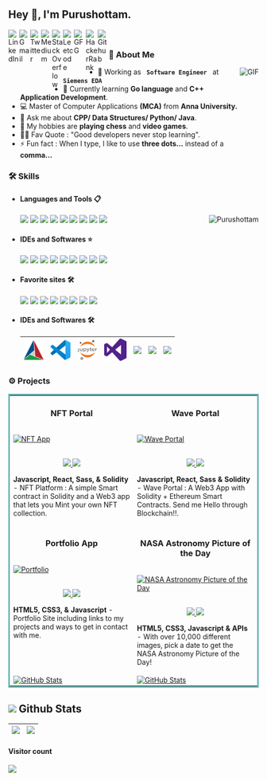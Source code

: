 <h2>Hey 👋, I'm Purushottam.</h2>

<a href="https://www.linkedin.com/in/puruma82/">
  <img align="left" alt="LinkedIn" width="22px" src="https://cdn.jsdelivr.net/npm/simple-icons@3.13.0/icons/linkedin.svg" />
</a>
<a href="Pkumar.mca22@gmail.com">
  <img align="left" alt="Gmail" width="22px" src="https://cdn.jsdelivr.net/npm/simple-icons@3.12.2/icons/gmail.svg" />
</a>
<a href="https://twitter.com/Puru_bca">
  <img align="left" alt="Twitter" width="22px" src="https://cdn.jsdelivr.net/npm/simple-icons@3.13.0/icons/twitter.svg" />
</a>
<a href="https://medium.com/">
  <img align="left" alt="Medium" width="22px" src="https://cdn.jsdelivr.net/npm/simple-icons@3.12.2/icons/medium.svg" />
</a>
<a href="https://stackoverflow.com/users/14945674/">
  <img align="left" alt="StackOverflow" width="22px" src="https://cdn.jsdelivr.net/npm/simple-icons@3.13.0/icons/stackoverflow.svg" />
</a>
<a href="https://leetcode.com/u/Pk_1998/">
  <img align="left" alt="Leetcode" width="22px" src="https://cdn.jsdelivr.net/npm/simple-icons@v3/icons/leetcode.svg" />
</a>
<a href="https://www.geeksforgeeks.org/user/purushottamkumar4/">
  <img align="left" alt="GFG" width="24px" src="https://cdn.jsdelivr.net/npm/simple-icons@3.13.0/icons/geeksforgeeks.svg" />
</a>
<a href="https://www.hackerrank.com/Pkumar_98">
  <img align="left" alt="HackerRank" width="24px" src="https://cdn.jsdelivr.net/npm/simple-icons@3.13.0/icons/hackerrank.svg" />
</a>
<a href="https://github.com/Purushottam-BCA/">
  <img align="left" alt="Github" width="22px" src="https://cdn.jsdelivr.net/npm/simple-icons@v3/icons/github.svg" />
</a>

<br />

### :book: About Me
<!-- RIGHT Side PIC -->
<img align="right" height="190px" alt="GIF" src="https://i.pinimg.com/originals/e4/26/70/e426702edf874b181aced1e2fa5c6cde.gif" />

- 🔭 Working as **`  Software Engineer  `** at **`  Siemens EDA  `**
- 🌱 Currently learning **Go language** and **C++ Application Development**. 
- 💻 Master of Computer Applications **(MCA)** from **Anna University.**
- 💬 Ask me about **CPP/ Data Structures/ Python/ Java**.
- 🤔 My hobbies are **playing chess** and **video games**.
- 💪🏼 Fav Quote : "Good developers never stop learning".
- ⚡ Fun fact : When I type, I like to use **three dots…** instead of a **comma...**
###

<!--
	### <img src="https://c.tenor.com/5ry-200hErMAAAAd/hacker-hacker-man.gif" width="25"> <b> Programming Profiles </b>
	
	| [<img src="https://user-images.githubusercontent.com/84143197/190622996-5906af45-3824-4c78-a1d8-fdc3e0de7f4b.png" alt="GeeksForGeeks" style="vertical-align:top; margin:4px">](https://auth.geeksforgeeks.org/user/purushottamkumar4) | [<img src="https://raw.githubusercontent.com/AbhishekMaira10/AbhishekMaira10/master/Resources/svg/leetcode.svg" alt="leetcode" style="vertical-align:top; margin:4px">](https://leetcode.com/Pk_1998/)| [<img src="https://raw.githubusercontent.com/AbhishekMaira10/AbhishekMaira10/master/Resources/svg/hackerrank.svg" alt="hackerrank" style="vertical-align:top; margin:4px">](https://www.hackerrank.com/Pkumar_98) |

	![Leetcode Stats](https://leetcard.jacoblin.cool/Pk_1998?theme=dark&hide=ranking&animation=true&cache=0)
-->

### 🛠️<b> Skills</b> 

- #### Languages and Tools 📋
	<code><img height="20" src="https://cdn.jsdelivr.net/npm/simple-icons@3.12.2/icons/python.svg"></code>
	<code><img height="20" src="https://cdn.jsdelivr.net/npm/simple-icons@3.12.2/icons/git.svg"></code>
 	<code><img height="20" src="https://cdn.jsdelivr.net/npm/simple-icons@3.12.2/icons/linux.svg"></code>
	<code><img height="20" src="https://cdn.jsdelivr.net/npm/simple-icons@3.12.2/icons/mysql.svg"></code>
 	<code><img height="20" src="https://cdn.jsdelivr.net/npm/simple-icons@3.12.2/icons/java.svg"></code>
	<code><img height="20" src="https://cdn.jsdelivr.net/npm/simple-icons@3.12.2/icons/cplusplus.svg"></code>
 	<code><img height="20" src="https://cdn.jsdelivr.net/npm/simple-icons@3.12.2/icons/linux.svg"></code>
	<code><img height="20" src="https://cdn.jsdelivr.net/npm/simple-icons@3.12.2/icons/vim.svg"></code>
	<code><img height="20" src="https://cdn.jsdelivr.net/npm/simple-icons@3.12.2/icons/mysql.svg"></code>
	<img align="right"  src="https://github-readme-stats.vercel.app/api?username=Purushottam-BCA&count_private=true&show_icons=true" alt="Purushottam" />

- #### IDEs and Softwares ⭐️
	<code><img height="20" src="https://cdn.jsdelivr.net/npm/simple-icons@3.12.2/icons/visualstudiocode.svg"></code>
	<code><img height="20" src="https://cdn.jsdelivr.net/npm/simple-icons@3.12.2/icons/vim.svg"></code>
	<code><img height="20" src="https://cdn.jsdelivr.net/npm/simple-icons@3.12.2/icons/cmake.svg"></code>
	<code><img height="20" src="https://cdn.jsdelivr.net/npm/simple-icons@3.12.2/icons/jupyter.svg"></code>
	<code><img height="20" src="https://cdn.jsdelivr.net/npm/simple-icons@3.12.2/icons/eclipseide.svg"></code>
	<code><img height="20" src="https://cdn.jsdelivr.net/npm/simple-icons@3.12.2/icons/freecodecamp.svg"></code>
	<code><img height="20" src="https://cdn.jsdelivr.net/npm/simple-icons@3.12.2/icons/w3c.svg"></code>
	<code><img height="20" src="https://cdn.jsdelivr.net/npm/simple-icons@3.12.2/icons/stackexchange.svg"></code>
	<code><img height="20" src="https://cdn.jsdelivr.net/npm/simple-icons@3.12.2/icons/geeksforgeeks.svg"></code>
- #### 	Favorite sites 🛠️
	<code><img height="20" src="https://cdn.jsdelivr.net/npm/simple-icons@3.12.2/icons/github.svg"></code>
	<code><img height="20" src="https://cdn.jsdelivr.net/npm/simple-icons@3.12.2/icons/google.svg"></code>
	<code><img height="20" src="https://cdn.jsdelivr.net/npm/simple-icons@3.12.2/icons/stackoverflow.svg"></code>
	<code><img height="20" src="https://cdn.jsdelivr.net/npm/simple-icons@3.12.2/icons/youtube.svg"></code>
	<code><img height="20" src="https://cdn.jsdelivr.net/npm/simple-icons@3.12.2/icons/freecodecamp.svg"></code>
	<code><img height="20" src="https://cdn.jsdelivr.net/npm/simple-icons@3.12.2/icons/w3c.svg"></code>
	<code><img height="20" src="https://cdn.jsdelivr.net/npm/simple-icons@3.12.2/icons/stackexchange.svg"></code>
	<code><img height="20" src="https://cdn.jsdelivr.net/npm/simple-icons@3.12.2/icons/geeksforgeeks.svg"></code>

 - #### IDEs and Softwares 🛠️
	| [<img src="https://raw.githubusercontent.com/devicons/devicon/v2.15.1/icons/cmake/cmake-original.svg" width="40">]() | [<img src="https://raw.githubusercontent.com/devicons/devicon/v2.15.1/icons/vscode/vscode-original.svg" width="40">]() | [<img src="https://raw.githubusercontent.com/devicons/devicon/v2.15.1/icons/jupyter/jupyter-original-wordmark.svg" width="40">]() | [<img src="https://raw.githubusercontent.com/devicons/devicon/v2.15.1/icons/visualstudio/visualstudio-plain.svg" width="45">]() | [<img src="https://1.bp.blogspot.com/-h9D36wzWc1E/WRHtrvRXlyI/AAAAAAAABPI/3MGZ1bpRPTYYxFWOkV-QwsXzY9klH-84gCLcB/s400/code%2Bblock%2Blogo.jpg" width="45">]() | [<img src="https://encrypted-tbn0.gstatic.com/images?q=tbn:ANd9GcR5EUljSTU4Bl9jRgp5L0v7TUAlB-Ntl0EAIq_FSaofQ7tfCiVrbVW2Bs_24-UPCnRYVBE&usqp=CAU" width="45">]() | [<img src="https://user-images.githubusercontent.com/84143197/190735598-4bf3d8c5-5cea-4814-82bd-9fa396e66527.png" width="40">]() |
	|---|---|---|---|---|---|---|
	
### ⚙️ Projects 

<!-- <h1 align="center">Projects</h1> -->
<table bordercolor="#66b2b2">
  
  <tr>
    <td width="50%" valign="top">
      <h3 align="center">NFT Portal</h3>
        <br />
        <a target="_blank" href="http://nftportalbyrahul.netlify.app">
            <img src="images/nftportal.jpg" width="100%" alt="NFT App"/>
        </a>
        <br />
        <p align="center">
          <br>
  <a href="https://github.com/rahulkarda/NFT-Portal" target="_blank">
    <img src="https://img.shields.io/static/v1?label=|&message=REPO&color=f&style=plastic&logo=github&logo-color=white"/>
  </a>  
  <a href="http://nftportalbyrahul.netlify.app" target="_blank">
    <img src="https://img.shields.io/static/v1?label=|&message=WEBSITE&color=cdf998&style=plastic&logo=wordpress&logo-color=white"/>
  </a>
      </p>
        <p><strong>Javascript, React, Sass, & Solidity</strong> - NFT Platform :  A simple Smart contract in Solidity and a Web3 app that lets you Mint your own NFT collection.</p>
    </td>
    <td width="50%" valign="top">
      <h3 align="center">Wave Portal</h3>
        <br />
      <a target="_blank" href="https://codepen.io/ShawnBasquiat/full/bGVWpYw">
            <img src="images/waveportal.jpg" width="100%"  alt="Wave Portal"/>
        </a>
        <br />
        <p align="center">
   <br>
  <a href="https://github.com/rahulkarda/Wave-Portal" target="_blank">
    <img src="https://img.shields.io/static/v1?label=|&message=REPO&color=f&style=plastic&logo=github&logo-color=white"/>
  </a> 
  <a href="https://waveatrahul.netlify.app/" target="_blank">
    <img src="https://img.shields.io/static/v1?label=|&message=WEBSITE&color=cdf998&style=plastic&logo=wordpress&logo-color=white"/>
  </a>
      </p>
        <p><strong>Javascript, React, Sass & Solidity</strong> - Wave Portal : A Web3 App with Solidity + Ethereum Smart Contracts. Send me Hello through Blockchain!!.</p>
    </td>
  </tr>
  
  <tr>
    <td width="50%" valign="top">
      <h3 align="center">Portfolio App</h3>
      <br />
        <a target="_blank" href="https://rahulkarda.netlify.app">
          <img src="images/portfolio.jpg" width="100%" alt="Portfolio"/>
        </a>
      <br />
        <p align="center">
          <br>
  <a href="https://github.com/rahulkarda/Portfolio" target="_blank">
    <img src="https://img.shields.io/static/v1?label=|&message=REPO&color=f&style=plastic&logo=github&logo-color=white"/>
  </a>
  <a href="http://rahulkarda.netlify.app" target="_blank">
    <img src="https://img.shields.io/static/v1?label=|&message=WEBSITE&color=cdf998&style=plastic&logo=wordpress&logo-color=white"/>
  </a>
      </p>
        <p><strong>HTML5, CSS3, & Javascript</strong> - Portfolio Site including links to my projects and ways to get in contact with me.</p>
    </td>
    <td width="50%" valign="top">
      <h3 align="center">NASA Astronomy Picture of the Day</h3>
        <br />
        <a target="_blank" href="https://github.com/rahulkarda/NASA-APOD">
          <img src="images/apodbyrahul.jpg" width="100%" alt="NASA Astronomy Picture of the Day"/>
        </a>
        <br />
        <p align="center">
          <br>
  <a href="https://github.com/rahulkarda/NASA-APOD" target="_blank">
    <img src="https://img.shields.io/static/v1?label=|&message=REPO&color=f&style=plastic&logo=github&logo-color=white"/>
  </a>
  <a href="https://apodbyrahul.netlify.app" target="_blank">
    <img src="https://img.shields.io/static/v1?label=|&message=WEBSITE&color=cdf998&style=plastic&logo=wordpress&logo-color=white"/>
  </a> 
      </p>
        <p><strong>HTML5, CSS3, Javascript & APIs</strong> - With over 10,000 different images, pick a date to get the NASA Astronomy Picture of the Day!</p>
    </td>
  </tr>
	
<tr>
   <td width="50%" valign="top">
     <a href="https://github.com/7oSkaaa/Strees_Testing">
       <img width="100%" src="https://github-readme-stats.vercel.app/api/pin/?username=7oSkaaa&repo=Strees_Testing&theme=tokyonight" alt="GitHub Stats" />
     </a>
   </td>	
   <td width="50%" valign="top">	
     <a href="https://github.com/7oSkaaa/Codeforces-Polygon-Template">
       <img width="100%" src="https://github-readme-stats.vercel.app/api/pin/?username=7oSkaaa&repo=Codeforces-Polygon-Template&theme=tokyonight" alt="GitHub Stats" />
     </a>
  </td>
</tr>
</table>

####

<!-- GITHUB STATS -->
## <img src = "https://user-images.githubusercontent.com/84143197/190625589-3b837d1e-dac1-4b56-ac84-ca3f5d94566f.gif" width = 25> <b>Github Stats</b>
| <a href="https://github.com/Purushottam-BCA/github-readme-stats"> <img height="137px" src="https://github-readme-stats.vercel.app/api?username=Purushottam-BCA&hide_title=true&hide_border=true&show_icons=true&include_all_commits=true&count_private=true&line_height=21&text_color=000&icon_color=000&bg_color=0,ea6161,ffc64d,fffc4d,52fa5a&theme=graywhite" /> </a> | <a href="https://github.com/Purushottam-BCA/github-readme-stats"> <img height="137px" src="https://github-readme-stats.vercel.app/api/top-langs/?username=Purushottam-BCA&hide_title=true&hide_border=true&show_icons=true&layout=compact&langs_count=6&exclude_repo=Python-Programs&text_color=000&icon_color=fff&bg_color=0,52fa5a,4dfcff,c64dff&theme=graywhite&hide=jupyter%20notebook,html,typescript,javascript,css" /></a> |
| ------------- | ------------- |

#### Visitor count
<img src="https://profile-counter.glitch.me/Purushottam-BCA/count.svg" />
